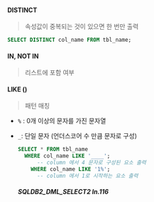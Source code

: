 #### DISTINCT

> 속성값이 중복되는 것이 있으면 한 번만 출력

``` sql
SELECT DISTINCT col_name FROM tbl_name;
```



#### IN, NOT IN

> 리스트에 포함 여부     



#### LIKE ()

>패턴 매칭

- `%` : 0개 이상의 문자를 가진 문자열

- `_`: 단일 문자 (언더스코어 수 만큼 문자로 구성)

  ```sql
  SELECT * FROM tbl_name
  	WHERE col_name LIKE '____';  
  		-- column 에서 4 문자로 구성된 요소 출력
      WHERE col_name LIKE '1%';
      	-- column 에서 1로 시작하는 요소 출력
  ```

  ##### SQLDB2_DML_SELECT2 ln.116